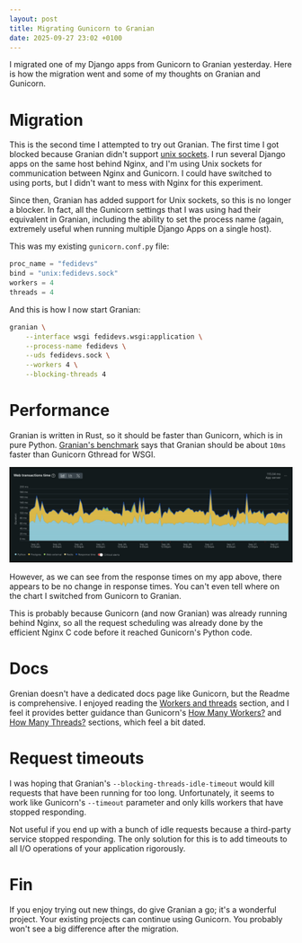 ```yaml
---
layout: post
title: Migrating Gunicorn to Granian
date: 2025-09-27 23:02 +0100
---
```


I migrated one of my Django apps from Gunicorn to Granian yesterday. Here is how the migration went and some of my thoughts on Granian and Gunicorn.

# Migration

This is the second time I attempted to try out Granian. The first time I got blocked because Granian didn't support [unix sockets](https://github.com/emmett-framework/granian/issues/97). I run several Django apps on the same host behind Nginx, and I'm using Unix sockets for communication between Nginx and Gunicorn. I could have switched to using ports, but I didn't want to mess with Nginx for this experiment.

Since then, Granian has added support for Unix sockets, so this is no longer a blocker. In fact, all the Gunicorn settings that I was using had their equivalent in Granian, including the ability to set the process name (again, extremely useful when running multiple Django Apps on a single host).

This was my existing `gunicorn.conf.py` file:

```python
proc_name = "fedidevs"
bind = "unix:fedidevs.sock"
workers = 4
threads = 4
```

And this is how I now start Granian:

```sh
granian \
    --interface wsgi fedidevs.wsgi:application \
    --process-name fedidevs \
    --uds fedidevs.sock \
    --workers 4 \
    --blocking-threads 4
```

# Performance

Granian is written in Rust, so it should be faster than Gunicorn, which is in pure Python. [Granian's benchmark](https://github.com/emmett-framework/granian/blob/master/benchmarks/vs.md#wsgi) says that Granian should be about `10ms` faster than Gunicorn Gthread for WSGI.

![Chart of response times before and after the upgrade. No visible difference.](/assets/pics/granian-gunicorn.png)

However, as we can see from the response times on my app above, there appears to be no change in response times. You can't even tell where on the chart I switched from Gunicorn to Granian.

This is probably because Gunicorn (and now Granian) was already running behind Nginx, so all the request scheduling was already done by the efficient Nginx C code before it reached Gunicorn's Python code.

# Docs

Grenian doesn't have a dedicated docs page like Gunicorn, but the Readme is comprehensive. I enjoyed reading the [Workers and threads](https://github.com/emmett-framework/granian?tab=readme-ov-file#workers-and-threads) section, and I feel it provides better guidance than Gunicorn's [How Many Workers?](https://docs.gunicorn.org/en/latest/design.html#how-many-workers) and [How Many Threads?](https://docs.gunicorn.org/en/latest/design.html#how-many-threads) sections, which feel a bit dated.

# Request timeouts

I was hoping that Granian's `--blocking-threads-idle-timeout` would kill requests that have been running for too long. Unfortunately, it seems to work like Gunicorn's `--timeout` parameter and only kills workers that have stopped responding.

Not useful if you end up with a bunch of idle requests because a third-party service stopped responding. The only solution for this is to add timeouts to all I/O operations of your application rigorously.

# Fin

If you enjoy trying out new things, do give Granian a go; it's a wonderful project. Your existing projects can continue using Gunicorn. You probably won't see a big difference after the migration.
